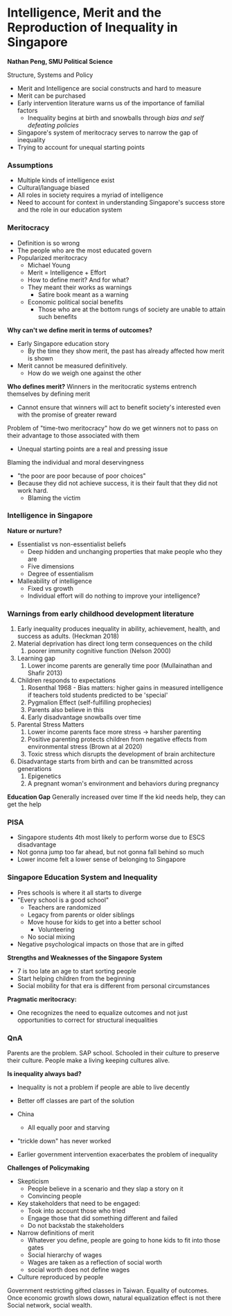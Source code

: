 # Intelligence, Merit and the Reproduction of Inequality in Singapore
**Nathan Peng, SMU Political Science**

Structure, Systems and Policy
- Merit and Intelligence are social constructs and hard to measure
- Merit can be purchased
- Early intervention literature warns us of the importance of familial factors
	- Inequality begins at birth and snowballs through *bias and self defeating policies*
- Singapore's system of meritocracy serves to narrow the gap of inequality
- Trying to account for unequal starting points

### Assumptions
- Multiple kinds of intelligence exist
- Cultural/language biased
- All roles in society requires a myriad of intelligence
- Need to account for context in understanding Singapore's success store and the role in our education system


### Meritocracy
- Definition is so wrong
- The people who are the most educated govern
- Popularized meritocracy
	- Michael Young
	- Merit = Intelligence + Effort
	- How to define merit? And for what?
	- They meant their works as warnings
		- Satire book meant as a warning
	- Economic political social benefits
		- Those who are at the bottom rungs of society are unable to attain such benefits

**Why can't we define merit in terms of outcomes?**
- Early Singapore education story
	- By the time they show merit, the past has already affected how merit is shown
- Merit cannot be measured definitively.
	- How do we weigh one against the other

**Who defines merit?**
Winners in the meritocratic systems entrench themselves by defining merit
- Cannot ensure that winners will act to benefit society's interested even with the promise of greater reward

Problem of "time-two meritocracy" how do we get winners not to pass on their advantage to those associated with them
- Unequal starting points are a real and pressing issue

Blaming the individual and moral deservingness
- "the poor are poor because of poor choices"
- Because they did not achieve success, it is their fault that they did not work hard.
	- Blaming the victim


### Intelligence in Singapore
**Nature or nurture?**
- Essentialist vs non-essentialist beliefs
	- Deep hidden and unchanging properties that make people who they are
	- Five dimensions
	- Degree of essentialism
- Malleability of intelligence
	- Fixed vs growth
	- Individual effort will do nothing to improve your intelligence?


### Warnings from early childhood development literature
1. Early inequality produces inequality in ability, achievement, health, and success as adults. (Heckman 2018)
2. Material deprivation has direct long term consequences on the child
	1. poorer immunity cognitive function (Nelson 2000)
3. Learning gap
	1. Lower income parents are generally time poor (Mullainathan and Shafir 2013)
4. Children responds to expectations
	1. Rosenthal 1968 - Bias matters: higher gains in measured intelligence if teachers told students predicted to be 'special'
	2. Pygmalion Effect (self-fulfilling prophecies)
	3. Parents also believe in this
	4. Early disadvantage snowballs over time
5. Parental Stress Matters
	1. Lower income parents face more stress -> harsher parenting 
	2. Positive parenting protects children from negative effects from environmental stress (Brown at al 2020)
	3. Toxic stress which disrupts the development of brain architecture 
6. Disadvantage starts from birth and can be transmitted across generations
	1. Epigenetics
	2. A pregnant woman's environment and behaviors during pregnancy


**Education Gap**
Generally increased over time
If the kid needs help, they can get the help


### PISA
- Singapore students 4th most likely to perform worse due to ESCS disadvantage
- Not gonna jump too far ahead, but not gonna fall behind so much
- Lower income felt a lower sense of belonging to Singapore


### Singapore Education System and Inequality
- Pres schools is where it all starts to diverge
- "Every school is a good school"
	- Teachers are randomized
	- Legacy from parents or older siblings
	- Move house for kids to get into a better school
		- Volunteering
	- No social mixing
- Negative psychological impacts on those that are in gifted

**Strengths and Weaknesses of the Singapore System**
- 7 is too late an age to start sorting people
- Start helping children from the beginning
- Social mobility for that era is different from personal circumstances


**Pragmatic meritocracy:**
- One recognizes the need to equalize outcomes and not just opportunities to correct for structural inequalities

### QnA
Parents are the problem. SAP school. Schooled in their culture to preserve their culture. People make a living keeping cultures alive. 

**Is inequality always bad?**
- Inequality is not a problem if people are able to live decently
- Better off classes are part of the solution
- China
	- All equally poor and starving
- "trickle down" has never worked

- Earlier government intervention exacerbates the problem of inequality

**Challenges of Policymaking**
- Skepticism
	- People believe in a scenario and they slap a story on it
	- Convincing people
- Key stakeholders that need to be engaged:
	- Took into account those who tried
	- Engage those that did something different and failed
	- Do not backstab the stakeholders
- Narrow definitions of merit
	- Whatever you define, people are going to hone kids to fit into those gates
	- Social hierarchy of wages
	- Wages are taken as a reflection of social worth
	- social worth does not define wages
- Culture reproduced by people


Government restricting gifted classes in Taiwan.
Equality of outcomes.
Once economic growth slows down, natural equalization effect is not there
Social network, social wealth.

